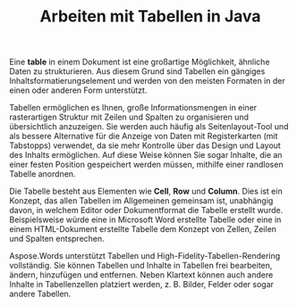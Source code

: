 ﻿---
title: Arbeiten mit Tabellen in Java
second_title: Aspose.Words für Java
articleTitle: Arbeiten mit Tabellen
linktitle: Arbeiten mit Tabellen
description: "Wie man mit Tabellen in Java arbeitet. Einführung in Tabellenknotenkonzepte in Aspose.Words für Java."
type: docs
weight: 190
url: /de/java/working-with-tables/
timestamp: 2024-01-27-14-07-04
---

Eine **table** in einem Dokument ist eine großartige Möglichkeit, ähnliche Daten zu strukturieren. Aus diesem Grund sind Tabellen ein gängiges Inhaltsformatierungselement und werden von den meisten Formaten in der einen oder anderen Form unterstützt.

Tabellen ermöglichen es Ihnen, große Informationsmengen in einer rasterartigen Struktur mit Zeilen und Spalten zu organisieren und übersichtlich anzuzeigen. Sie werden auch häufig als Seitenlayout-Tool und als bessere Alternative für die Anzeige von Daten mit Registerkarten (mit Tabstopps) verwendet, da sie mehr Kontrolle über das Design und Layout des Inhalts ermöglichen. Auf diese Weise können Sie sogar Inhalte, die an einer festen Position gespeichert werden müssen, mithilfe einer randlosen Tabelle anordnen.

Die Tabelle besteht aus Elementen wie **Cell**, **Row** und **Column**. Dies ist ein Konzept, das allen Tabellen im Allgemeinen gemeinsam ist, unabhängig davon, in welchem Editor oder Dokumentformat die Tabelle erstellt wurde. Beispielsweise würde eine in Microsoft Word erstellte Tabelle oder eine in einem HTML-Dokument erstellte Tabelle dem Konzept von Zellen, Zeilen und Spalten entsprechen.

Aspose.Words unterstützt Tabellen und High-Fidelity-Tabellen-Rendering vollständig. Sie können Tabellen und Inhalte in Tabellen frei bearbeiten, ändern, hinzufügen und entfernen. Neben Klartext können auch andere Inhalte in Tabellenzellen platziert werden, z. B. Bilder, Felder oder sogar andere Tabellen.
